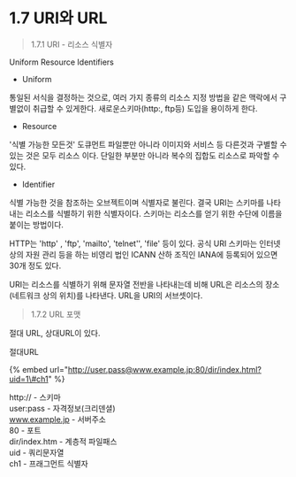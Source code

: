 # 1.7 URI와 URL

> 1.7.1 URI - 리소스 식별자

Uniform Resource Identifiers

* Uniform

통일된 서식을 결정하는 것으로, 여러 가지 종류의 리소스 지정 방법을 같은 맥락에서 구별없이 취급할 수 있게한다. 새로운스키마\(http:, ftp등\) 도입을 용이하게 한다.

* Resource

'식별 가능한 모든것' 도큐먼트 파일뿐만 아니라 이미지와 서비스 등 다른것과 구별할 수 있는 것은 모두 리소스 이다. 단일한 부분만 아니라 복수의 집합도 리소스로 파악할 수 있다.

* Identifier

식별 가능한 것을 참조하는 오브젝트이며 식별자로 불린다. 결국 URI는 스키마를 나타내는 리소스를 식별하기 위한 식별자이다. 스키마는 리소스를 얻기 위한 수단에 이름을 붙이는 방법이다.

HTTP는 'http' , 'ftp', 'mailto', 'telnet'', 'file' 등이 있다. 공식 URI 스키마는 인터넷 상의 자원 관리 등을 하는 비영리 법인 ICANN 산하 조직인 IANA에 등록되어 있으면 30개 정도 있다.

URI는 리소스를 식별하기 위해 문자열 전반을 나타내는데 비해 URL은 리소스의 장소\(네트워크 상의 위치\)를 나타낸다. URL을 URI의 서브셋이다.

> 1.7.2 URL 포맷

절대 URL, 상대URL이 있다.

절대URL

{% embed url="http://user.pass@www.example.jp:80/dir/index.html?uid=1\#ch1" %}

http://  - 스키마  
user:pass - 자격정보\(크리덴셜\)  
www.example.jp - 서버주소  
80 - 포트  
dir/index.htm - 계층적 파일패스  
uid - 쿼리문자열  
ch1 - 프래그먼트 식별자 


